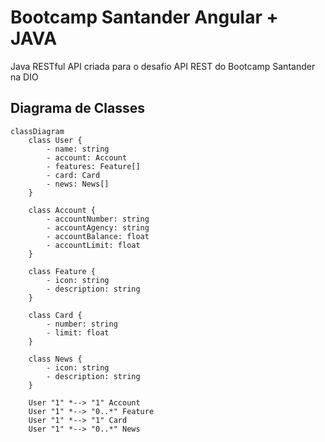 # Bootcamp Santander Angular + JAVA
Java RESTful API criada para o desafio API REST do Bootcamp Santander na DIO

## Diagrama de Classes

```mermaid
classDiagram
    class User {
        - name: string
        - account: Account
        - features: Feature[]
        - card: Card
        - news: News[]
    }

    class Account {
        - accountNumber: string
        - accountAgency: string
        - accountBalance: float
        - accountLimit: float
    }

    class Feature {
        - icon: string
        - description: string
    }

    class Card {
        - number: string
        - limit: float
    }

    class News {
        - icon: string
        - description: string
    }

    User "1" *--> "1" Account
    User "1" *--> "0..*" Feature
    User "1" *--> "1" Card
    User "1" *--> "0..*" News
```

